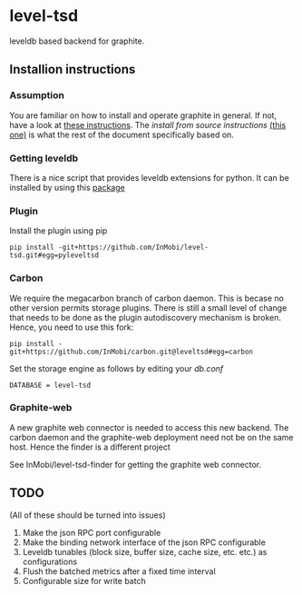 # level-tsd

leveldb based backend for graphite.


## Installion instructions

### Assumption
You are familiar on how to install and operate graphite in general. If not, have a look at [these instructions](https://graphite.readthedocs.org/en/latest/install.html). The _install from source instructions_ [(this one)](https://graphite.readthedocs.org/en/latest/install-source.html) is what the rest of the document specifically based on.

### Getting leveldb
There is a nice script that provides leveldb extensions for python. It can be installed by using this [package](http://code.google.com/p/py-leveldb/)

### Plugin
Install the plugin using pip
```
pip install -git+https://github.com/InMobi/level-tsd.git#egg=pyleveltsd

```

### Carbon
We require the megacarbon branch of carbon daemon. This is becase no other version permits storage plugins. There is still a small level of change that needs to be done as the plugin autodiscovery mechanism is broken. Hence, you need to use this fork:
```
pip install -git+https://github.com/InMobi/carbon.git@leveltsd#egg=carbon

```

Set the storage engine as follows by editing your _db.conf_
```
DATABASE = level-tsd
```

### Graphite-web
A new graphite web connector is needed to access this new backend. The carbon daemon and the graphite-web deployment need not be on the same host. Hence the finder is a different project

See InMobi/level-tsd-finder for getting the graphite web connector.

## TODO
(All of these should be turned into issues)

1. Make the json RPC port configurable
1. Make the binding network interface of the json RPC configurable
1. Leveldb tunables (block size, buffer size, cache size, etc. etc.) as configurations
1. Flush the batched metrics after a fixed time interval
1. Configurable size for write batch
